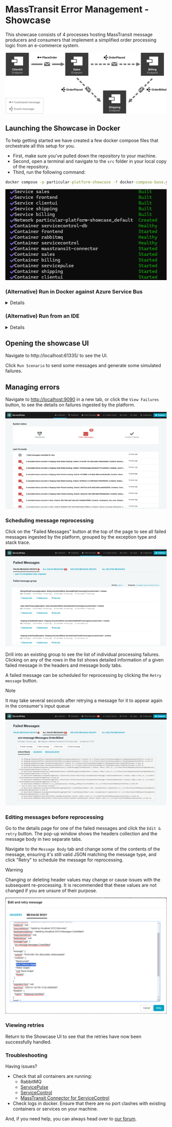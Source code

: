 # MassTransit Error Management - Showcase

This showcase consists of 4 processes hosting MassTransit message producers and consumers that implement a simplified order processing logic from an e-commerce system.

![System Overview](docs/diagram.svg "width=680")

## Launching the Showcase in Docker

To help getting started we have created a few docker compose files that orchestrate all this setup for you.

* First, make sure you've pulled down the repository to your machine.
* Second, open a terminal and navigate to the `src` folder in your local copy of the repository.
* Third, run the following command:

```cmd
docker compose -p particular-platform-showcase -f docker-compose-base.yml -f compose-rabbitmq.yml --env-file rabbit.env up -d --build
```

![Docker Compose Up](docs/compose-up.png "Docker Compose up results")

### (Alternative) Run in Docker against **Azure Service Bus**

<details>
The showcase can also be run using Azure Service Bus rather than RabbitMQ.  
First configure the access to your Azure Service Bus namespace by editing the variables in `src/asb.env`.

```env
CONNECTIONSTRING="Endpoint=sb://[NAMESPACE].servicebus.windows.net/;SharedAccessKeyName=[KEYNAME];SharedAccessKey=[KEY]"
```

Run docker command below from the `src` folder in a terminal.

```cmd
docker compose -p particular-platform-showcase -f docker-compose-base.yml -f compose-azure.yml --env-file asb.env up -d --build
```

</details>

### (Alternative) Run from an IDE

<details>
TIP
When using Visual Studio, ensure you have the "Enable Multi-Project Launch profiles" setting on. Allow Visual Studio 2022 "multi-launch" so you can easily select the profile you want to run.
It can be activated by accessing the Tools menu -> Manage preview features- Enable Multi-Project Launch profiles.

To start the required infrastructure for the showcase, run one of the docker command below from the `src` folder in a terminal.

RabbitMQ

Update `rabbit.env` file section named "Only used for the showcase processes" to:
```env
# Only used for the showcase processes
RABBITMQ_HOST="localhost"
RABBITMQ_PORT="33721"
RABBITMQ_VIRTUALHOST="/"
```

Then run:
```cmd
docker compose -p particular-platform-showcase -f docker-compose-base.yml -f compose-rabbitmq.yml --env-file rabbit.env --profile infrastructure --profile frontend up -d
```

Azure Service Bus

See [ASB setup](#alternative-run-from-azure-service-bus) above for setting the connection string to your Azure Service Bus namespace

```cmd
docker compose -p particular-platform-showcase -f docker-compose-base.yml -f compose-azure.yml --env-file asb.env --profile infrastructure --profile frontend up -d
```

After opening the solution (from Visual Studio or Rider), choose one of the run profiles that matches the transport configured previously:

- `RabbitMQ`
- `Azure Service Bus`

Run the solution to start the demo.

</details>

## Opening the showcase UI

Navigate to http://localhost:61335/ to see the UI.

Click `Run Scenario` to send some messages and generate some simulated failures.

## Managing errors

Navigate to [http://localhost:9090](http://localhost:9090) in a new tab, or click the `View Failures` button, to see the details on failures ingested by the platform.

![Dashboard](docs/service-pulse-dashboard-failed-messages.png "Message processing errors summary view")

### Scheduling message reprocessing

Click on the "Failed Messages" button at the top of the page to see all failed messages ingested by the platform, grouped by the exception type and stack trace.

![Failed Messages](docs/service-pulse-dashboard-failed-messages-groups.png "Failed messages grouping")

Drill into an existing group to see the list of individual processing failures. Clicking on any of the rows in the list shows detailed information of a given failed message in the headers and message body tabs.

A failed message can be scheduled for reprocessing by clicking the `Retry message` button.

> [!NOTE]
> It may take several seconds after retrying a message for it to appear again in the consumer's input queue

![Failed Message View](docs/service-pulse-failed-message-view.png "Failed message details view")

### Editing messages before reprocessing

Go to the details page for one of the failed messages and click the `Edit & retry` button. The pop-up window shows the headers collection and the message body in two separate tabs.

Navigate to the `Message Body` tab and change some of the contents of the message, ensuring it's still valid JSON matching the message type, and click "Retry" to schedule the message for reprocessing.

> [!WARNING]
> Changing or deleting header values may change or cause issues with the subsequent re-processing. It is recommended that these values are not changed if you are unsure of their purpose.

![Edit Message View](docs/service-pulse-edit-before-retry.png "Edit & Retry view showing the message body")

### Viewing retries

Return to the Showcase UI to see that the retries have now been successfully handled.

### Troubleshooting

Having issues?

- Check that all containers are running:
  - RabbitMQ
  - [ServicePulse](https://hub.docker.com/r/particular/servicepulse)
  - [ServiceControl](https://hub.docker.com/r/particular/servicecontrol)
  - [MassTransit Connector for ServiceControl](https://hub.docker.com/r/particular/servicecontrol-masstransit-connector)
- Check logs in docker. Ensure that there are no port clashes with existing containers or services on your machine.

And, if you need help, you can always head over to [our forum](https://discuss.particular.net/tag/masstransit).
